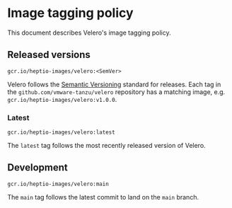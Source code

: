 # Image tagging policy

This document describes Velero's image tagging policy.

## Released versions

`gcr.io/heptio-images/velero:<SemVer>`

Velero follows the [Semantic Versioning](http://semver.org/) standard for releases. Each tag in the `github.com/vmware-tanzu/velero` repository has a matching image, e.g. `gcr.io/heptio-images/velero:v1.0.0`.

### Latest

`gcr.io/heptio-images/velero:latest`

The `latest` tag follows the most recently released version of Velero.

## Development

`gcr.io/heptio-images/velero:main`

The `main` tag follows the latest commit to land on the `main` branch.
